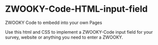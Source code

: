 # ZWOOKY-Code-HTML-input-field
ZWOOKY Code to embedd into your own Pages

Use this html and CSS to implement a ZWOOKY-Code input field for your survey, website or anything you need to enter a ZWOOKY.

